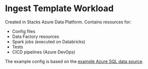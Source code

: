 # Ingest Template Workload

Created in Stacks Azure Data Platform. Contains resources for:

* Config files
* Data Factory resources
* Spark jobs (executed on Databricks)
* Tests
* CICD pipelines (Azure DevOps)

The example config is based on the [example Azure SQL data source](../../../docs/workloads/azure/data/getting_started/example_data_source.md).

